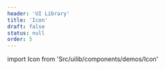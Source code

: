 ```yaml
---
header: 'UI Library'
title: 'Icon'
draft: false
status: null
order: 5
---
```


<!--
  ATTENTION: This file is auto generated by using "makeDemosFactory".
  Do not change the content!
-->

import Icon from 'Src/uilib/components/demos/Icon'

<Icon />
